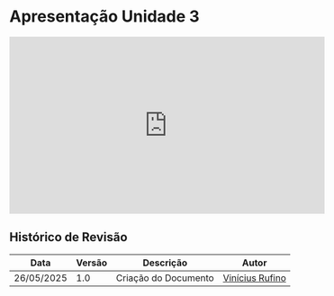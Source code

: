 # Apresentação Unidade 3

<iframe width="560" height="315" src="https://www.youtube.com/watch?v=-LAGqtXIE3c" title="YouTube video player" frameborder="0" allow="accelerometer; autoplay; clipboard-write; encrypted-media; gyroscope; picture-in-picture; web-share" referrerpolicy="strict-origin-when-cross-origin" allowfullscreen></iframe>

## Histórico de Revisão 

|Data|Versão|Descrição|Autor|
|----|------|---------|-----|
|26/05/2025|1.0|Criação do Documento|[Vinícius Rufino](https://github.com/RufinoVfR)| 
